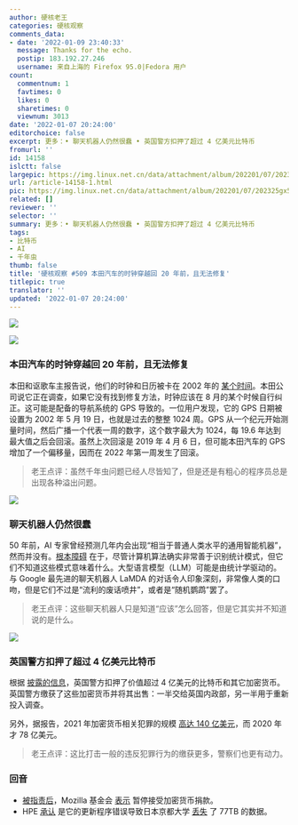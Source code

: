 ```yaml
---
author: 硬核老王
categories: 硬核观察
comments_data:
- date: '2022-01-09 23:40:33'
  message: Thanks for the echo.
  postip: 183.192.27.246
  username: 来自上海的 Firefox 95.0|Fedora 用户
count:
  commentnum: 1
  favtimes: 0
  likes: 0
  sharetimes: 0
  viewnum: 3013
date: '2022-01-07 20:24:00'
editorchoice: false
excerpt: 更多：• 聊天机器人仍然很蠢 • 英国警方扣押了超过 4 亿美元比特币
fromurl: ''
id: 14158
islctt: false
largepic: https://img.linux.net.cn/data/attachment/album/202201/07/202325gx554algzl0veogo.jpg
url: /article-14158-1.html
pic: https://img.linux.net.cn/data/attachment/album/202201/07/202325gx554algzl0veogo.jpg.thumb.jpg
related: []
reviewer: ''
selector: ''
summary: 更多：• 聊天机器人仍然很蠢 • 英国警方扣押了超过 4 亿美元比特币
tags:
- 比特币
- AI
- 千年虫
thumb: false
title: '硬核观察 #509 本田汽车的时钟穿越回 20 年前，且无法修复'
titlepic: true
translator: ''
updated: '2022-01-07 20:24:00'
---
```


![](/data/attachment/album/202201/07/202325gx554algzl0veogo.jpg)


![](/data/attachment/album/202201/07/202336qf5hfb54kjykubyy.jpg)


### 本田汽车的时钟穿越回 20 年前，且无法修复


本田和讴歌车主报告说，他们的时钟和日历被卡在 2002 年的 [某个时间](https://jalopnik.com/honda-clocks-are-stuck-20-years-in-the-past-and-this-mi-1848306970)。本田公司说它正在调查，如果它没有找到修复方法，时钟应该在 8 月的某个时候自行纠正。这可能是配备的导航系统的 GPS 导致的。一位用户发现，它的 GPS 日期被设置为 2002 年 5 月 19 日，也就是过去的整整 1024 周。GPS 从一个纪元开始测量时间，然后广播一个代表一周的数字，这个数字最大为 1024，每 19.6 年达到最大值之后会回滚。虽然上次回滚是 2019 年 4 月 6 日，但可能本田汽车的 GPS 增加了一个偏移量，因而在 2022 年第一周发生了回滚。



> 
> 老王点评：虽然千年虫问题已经人尽皆知了，但是还是有粗心的程序员总是出现各种溢出问题。
> 
> 
> 


![](/data/attachment/album/202201/07/202354yq0qy548666vw64q.jpg)


### 聊天机器人仍然很蠢


50 年前，AI 专家曾经预测几年内会出现“相当于普通人类水平的通用智能机器”，然而并没有。[根本障碍](https://mindmatters.ai/2022/01/will-chatbots-replace-the-art-of-human-conversation/) 在于，尽管计算机算法确实非常善于识别统计模式，但它们不知道这些模式意味着什么。大型语言模型（LLM）可能是由统计学驱动的。与 Google 最先进的聊天机器人 LaMDA 的对话令人印象深刻，非常像人类的口吻，但是它们不过是“流利的废话喷井”，或者是“随机鹦鹉”罢了。



> 
> 老王点评：这些聊天机器人只是知道“应该”怎么回答，但是它其实并不知道说的是什么。
> 
> 
> 


![](/data/attachment/album/202201/07/202407yi0dh8njfndlg266.jpg)


### 英国警方扣押了超过 4 亿美元比特币


根据 [披露的信息](https://www.newscientist.com/article/mg25333681-800-uk-police-forces-have-seized-more-than-300-million-in-bitcoin/)，英国警方扣押了价值超过 4 亿美元的比特币和其它加密货币。英国警方缴获了这些加密货币并将其出售：一半交给英国内政部，另一半用于重新投入调查。


另外，据报告，2021 年加密货币相关犯罪的规模 [高达 140 亿美元](https://blog.chainalysis.com/reports/2022-crypto-crime-report-introduction/)，而 2020 年才 78 亿美元。



> 
> 老王点评：这比打击一般的违反犯罪行为的缴获更多，警察们也更有动力。
> 
> 
> 


### 回音


* [被指责后](/article-14147-1.html)，Mozilla 基金会 [表示](https://twitter.com/mozilla/status/1479143340159422468) 暂停接受加密货币捐款。
* HPE [承认](https://www.techradar.com/news/this-hpe-software-update-accidentally-wiped-77tb-of-data) 是它的更新程序错误导致日本京都大学 [丢失](/article-14135-1.html) 了 77TB 的数据。
